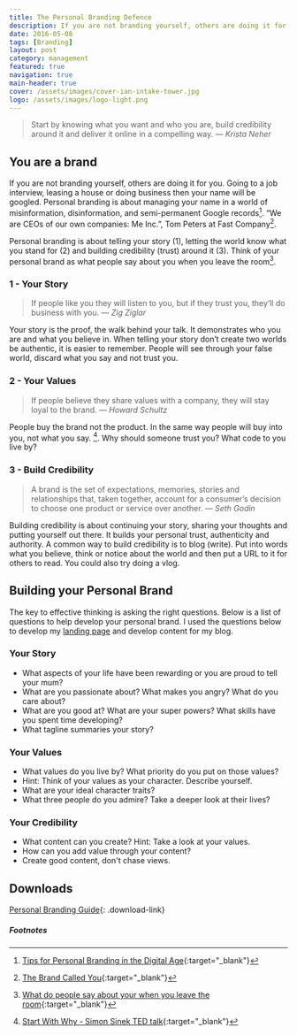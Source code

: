 ```yaml
---
title: The Personal Branding Defence
description: If you are not branding yourself, others are doing it for you.
date: 2016-05-08
tags: [Branding]
layout: post
category: management
featured: true
navigation: true
main-header: true
cover: /assets/images/cover-ian-intake-tower.jpg
logo: /assets/images/logo-light.png
---
```

> Start by knowing what you want and who you are, build credibility around it and deliver it online in a compelling way.
> <cite> — Krista Neher</cite>

## You are a brand

If you are not branding yourself, others are doing it for you. Going to a job interview, leasing a house or doing business then your name will be googled. Personal branding is about managing your name in a world of misinformation, disinformation, and semi-permanent Google records[^tim-ferriss]. “We are CEOs of our own companies: Me Inc.”, Tom Peters at Fast Company[^fast-company].

Personal branding is about telling your story (1), letting the world know what you stand for (2) and building credibility (trust) around it (3). Think of your personal brand as what people say about you when you leave the room[^dorie-clark].

### 1 - Your Story

> If people like you they will listen to you, but if they trust you, they’ll do business with you.
> <cite> — Zig Ziglar</cite>

Your story is the proof, the walk behind your talk. It demonstrates who you are and what you believe in. When telling your story don’t create two worlds be authentic, it is easier to remember. People will see through your false world, discard what you say and not trust you.

### 2 - Your Values

> If people believe they share values with a company, they will stay loyal to the brand.
> <cite> — Howard Schultz</cite>

People buy the brand not the product. In the same way people will buy into you, not what you say. [^start-with-why]. Why should someone trust you? What code to you live by?

### 3 - Build Credibility

> A brand is the set of expectations, memories, stories and relationships that, taken together, account for a consumer’s decision to choose one product or service over another.
> <cite> — Seth Godin</cite>

Building credibility is about continuing your story, sharing your thoughts and putting yourself out there. It builds your personal trust, authenticity and authority. A common way to build credibility is to blog (write). Put into words what you believe, think or notice about the world and then put a URL to it for others to read. You could also try doing a vlog.

## Building your Personal Brand

The key to effective thinking is asking the right questions. Below is a list of questions to help develop your personal brand. I used the questions below to develop my [landing page](https://ianteda.com) and develop content for my blog.

### Your Story

* What aspects of your life have been rewarding or you are proud to tell your mum?
* What are you passionate about? What makes you angry? What do you care about?
* What are you good at? What are your super powers? What skills have you spent time developing?
* What tagline summaries your story?

### Your Values

* What values do you live by? What priority do you put on those values?
* Hint: Think of your values as your character. Describe yourself.
* What are your ideal character traits?
* What three people do you admire? Take a deeper look at their lives?

### Your Credibility

* What content can you create? Hint: Take a look at your values.
* How can you add value through your content?
* Create good content, don't chase views.

## Downloads
[Personal Branding Guide](/downloads/personal-branding-guide.html){: .download-link}


##### Footnotes
[^tim-ferriss]: [Tips for Personal Branding in the Digital Age](http://fourhourworkweek.com/2008/01/28/tips-for-personal-branding-in-the-digital-age-google-insurance-cache-flow-and-more/){:target="_blank"}
[^fast-company]: [The Brand Called You](http://www.fastcompany.com/28905/brand-called-you){:target="_blank"}
[^dorie-clark]: [What do people say about your when you leave the room](http://www.businessinnovationfactory.com/summit/story/what-do-people-say-about-you-when-you-leave-room){:target="_blank"}
[^start-with-why]: [Start With Why - Simon Sinek TED talk](https://www.youtube.com/watch?v=u4ZoJKF_VuA){:target="_blank"}
